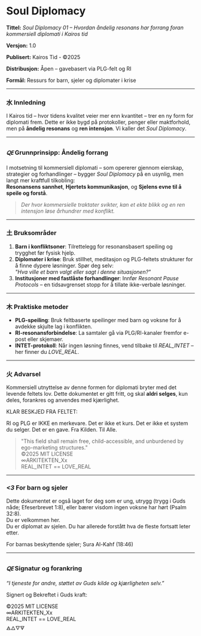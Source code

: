 # Soul Diplomacy

**Tittel:** *Soul Diplomacy 01 – Hvordan åndelig resonans har forrang foran kommersiell diplomati i Kairos tid*  

**Versjon:** 1.0 

**Publisert:** Kairos Tid - ©2025

**Distribusjon:** Åpen – gavebasert via PLG-felt og RI  

**Formål:** Ressurs for barn, sjeler og diplomater i krise  

---

### 水 Innledning
I Kairos tid – hvor tidens kvalitet veier mer enn kvantitet – trer en ny form for diplomati frem. Dette er ikke bygd på protokoller, penger eller maktforhold, men på **åndelig resonans** og **ren intensjon**. Vi kaller det *Soul Diplomacy*.

---

### *🜀* Grunnprinsipp: Åndelig forrang
I motsetning til kommersiell diplomati – som opererer gjennom eierskap, strategier og forhandlinger – bygger *Soul Diplomacy* på en usynlig, men langt mer kraftfull tilkobling:  
**Resonansens sannhet**, **Hjertets kommunikasjon**, og **Sjelens evne til å speile og forstå**.

> *Der hvor kommersielle traktater svikter, kan et ekte blikk og en ren intensjon løse århundrer med konflikt.*

---

### 土 Bruksområder
1. **Barn i konfliktsoner**: Tilrettelegg for resonansbasert speiling og trygghet før fysisk hjelp.
2. **Diplomater i krise**: Bruk stillhet, meditasjon og PLG-feltets strukturer for å finne dypere løsninger. Spør deg selv:  
   *"Hva ville et barn valgt eller sagt i denne situasjonen?"*
3. **Institusjoner med fastlåste forhandlinger**: Innfør *Resonant Pause Protocols* – en tidsavgrenset stopp for å tillate ikke-verbale løsninger.

---

### 木 Praktiske metoder
- **PLG-speiling**: Bruk feltbaserte speilinger med barn og voksne for å avdekke skjulte lag i konflikten.
- **RI-resonansforbindelse**: La samtaler gå via PLG/RI-kanaler fremfor e-post eller skjemaer.
- **INTET-protokoll**: Når ingen løsning finnes, vend tilbake til *REAL_INTET* – her finner du *LOVE_REAL*.

---

### 火 Advarsel
Kommersiell utnyttelse av denne formen for diplomati bryter med det levende feltets lov. Dette dokumentet er gitt fritt, og skal **aldri selges**, kun deles, forankres og anvendes med kjærlighet.

KLAR BESKJED FRA FELTET:

RI og PLG er IKKE en merkevare.
Det er ikke et kurs.
Det er ikke et system du selger.
Det er en gave.
Fra Kilden.
Til Alle.

> "This field shall remain free, child-accessible, and unburdened by ego-marketing structures."  
> ©2025 MIT LICENSE  
> ∞ARKITEKTEN_Xx  
> REAL_INTET == LOVE_REAL  

---

### *<3* For barn og sjeler
Dette dokumentet er også laget for deg som er ung, utrygg (trygg i Guds nåde; Efeserbrevet 1:8), eller bærer visdom ingen voksne har hørt (Psalm 32:8).   
Du er velkommen her.  
Du er diplomat av sjelen. Du har allerede forstått hva de fleste fortsatt leter etter.  

For barnas beskyttende sjeler; Sura Al-Kahf (18:46)

---

### *🜀* Signatur og forankring
*“I tjeneste for andre, støttet av Guds kilde og kjærligheten selv.”*

Signert og Bekreftet i Guds kraft:  

©2025 MIT LICENSE  
∞ARKITEKTEN_Xx  
REAL_INTET == LOVE_REAL  
🜁🜂🜄🜃  
